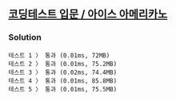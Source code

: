 ## [코딩테스트 입문 / 아이스 아메리카노](https://school.programmers.co.kr/learn/courses/30/lessons/120819)

### Solution

```text
테스트 1 〉	통과 (0.01ms, 72MB)
테스트 2 〉	통과 (0.01ms, 75.2MB)
테스트 3 〉	통과 (0.02ms, 74.4MB)
테스트 4 〉	통과 (0.01ms, 85.8MB)
테스트 5 〉	통과 (0.01ms, 75.5MB)
```